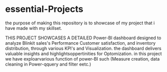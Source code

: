 # essential-Projects
the purpose of making  this repository  is to showcase of my project that i have made  with my skillset.

THIS PROJECT SHOWCASES A DETAILED Power-BI dashboard designed to analyze Blinkit sales's Performance
Customer satisfaction, and inventory  distribution, through various KPI's and Visualization. the dashboard delivers
valuable insights and  highlightsoppertinities for Optomization.
in this project we have exploarvarious function of power-BI  such (Measure creation, data cleaning in Power-qquery and filter eetc.)
